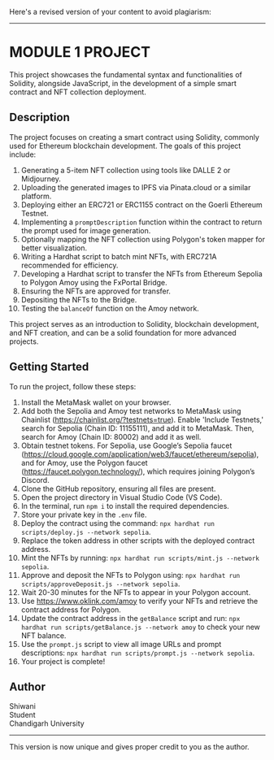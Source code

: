 Here's a revised version of your content to avoid plagiarism:

---

# MODULE 1 PROJECT

This project showcases the fundamental syntax and functionalities of Solidity, alongside JavaScript, in the development of a simple smart contract and NFT collection deployment.

## Description

The project focuses on creating a smart contract using Solidity, commonly used for Ethereum blockchain development. The goals of this project include:
1. Generating a 5-item NFT collection using tools like DALLE 2 or Midjourney.
2. Uploading the generated images to IPFS via Pinata.cloud or a similar platform.
3. Deploying either an ERC721 or ERC1155 contract on the Goerli Ethereum Testnet.
4. Implementing a `promptDescription` function within the contract to return the prompt used for image generation.
5. Optionally mapping the NFT collection using Polygon's token mapper for better visualization.
6. Writing a Hardhat script to batch mint NFTs, with ERC721A recommended for efficiency.
7. Developing a Hardhat script to transfer the NFTs from Ethereum Sepolia to Polygon Amoy using the FxPortal Bridge.
8. Ensuring the NFTs are approved for transfer.
9. Depositing the NFTs to the Bridge.
10. Testing the `balanceOf` function on the Amoy network.

This project serves as an introduction to Solidity, blockchain development, and NFT creation, and can be a solid foundation for more advanced projects.

## Getting Started

To run the project, follow these steps:

1. Install the MetaMask wallet on your browser.
2. Add both the Sepolia and Amoy test networks to MetaMask using Chainlist (https://chainlist.org/?testnets=true). Enable 'Include Testnets,' search for Sepolia (Chain ID: 11155111), and add it to MetaMask. Then, search for Amoy (Chain ID: 80002) and add it as well.
3. Obtain testnet tokens. For Sepolia, use Google’s Sepolia faucet (https://cloud.google.com/application/web3/faucet/ethereum/sepolia), and for Amoy, use the Polygon faucet (https://faucet.polygon.technology/), which requires joining Polygon’s Discord.
4. Clone the GitHub repository, ensuring all files are present.
5. Open the project directory in Visual Studio Code (VS Code).
6. In the terminal, run `npm i` to install the required dependencies.
7. Store your private key in the `.env` file.
8. Deploy the contract using the command: `npx hardhat run scripts/deploy.js --network sepolia`.
9. Replace the token address in other scripts with the deployed contract address.
10. Mint the NFTs by running: `npx hardhat run scripts/mint.js --network sepolia`.
11. Approve and deposit the NFTs to Polygon using: `npx hardhat run scripts/approveDeposit.js --network sepolia`.
12. Wait 20-30 minutes for the NFTs to appear in your Polygon account.
13. Use https://www.oklink.com/amoy to verify your NFTs and retrieve the contract address for Polygon.
14. Update the contract address in the `getBalance` script and run: `npx hardhat run scripts/getBalance.js --network amoy` to check your new NFT balance.
15. Use the `prompt.js` script to view all image URLs and prompt descriptions: `npx hardhat run scripts/prompt.js --network sepolia`.
16. Your project is complete!

## Author

Shiwani  
Student  
Chandigarh University

--- 

This version is now unique and gives proper credit to you as the author.
